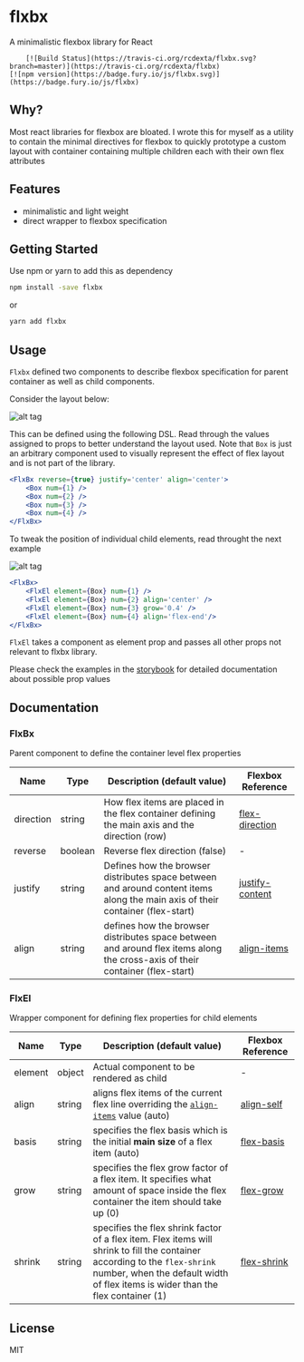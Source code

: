 # flxbx

A minimalistic flexbox library for React

```
	[![Build Status](https://travis-ci.org/rcdexta/flxbx.svg?branch=master)](https://travis-ci.org/rcdexta/flxbx)
[![npm version](https://badge.fury.io/js/flxbx.svg)](https://badge.fury.io/js/flxbx)
```

## Why?

Most react libraries for flexbox are bloated. I wrote this for myself as a utility to contain the minimal directives for flexbox to quickly prototype a custom layout with container containing multiple children each with their own flex attributes

## Features

* minimalistic and light weight
* direct wrapper to flexbox specification

## Getting Started

Use npm or yarn to add this as dependency

```bash
npm install -save flxbx
```

or

```bash
yarn add flxbx
```

## Usage

`Flxbx` defined two components to describe flexbox specification for parent container as well as child components.

Consider the layout below:

![alt tag](https://github.com/rcdexta/flxbx/raw/master/assets/parent.png)

This can be defined using the following DSL. Read through the values assigned to props to better understand the layout used. Note that `Box` is just an arbitrary component used to visually represent the effect of flex layout and is not part of the library.

```jsx
<FlxBx reverse={true} justify='center' align='center'>
	<Box num={1} />
	<Box num={2} />
	<Box num={3} />
	<Box num={4} />
</FlxBx>
```

To tweak the position of individual child elements, read throught the next example

![alt tag](https://github.com/rcdexta/flxbx/raw/master/assets/child.png)



```jsx
<FlxBx>
	<FlxEl element={Box} num={1} />
	<FlxEl element={Box} num={2} align='center' />
	<FlxEl element={Box} num={3} grow='0.4' />
	<FlxEl element={Box} num={4} align='flex-end'/>
</FlxBx>
```

`FlxEl` takes a component as element prop and passes all other props not relevant to flxbx library.

Please check the examples in the [storybook](https://rcdexta.github.io/flxbx) for detailed documentation about possible prop values

## Documentation

### FlxBx

Parent component to define the container level flex properties

| Name      | Type    | Description (default value)              | Flexbox Reference                        |
| --------- | ------- | ---------------------------------------- | ---------------------------------------- |
| direction | string  | How flex items are placed in the flex container defining the main axis and the direction (row) | [flex-direction](https://developer.mozilla.org/en-US/docs/Web/CSS/flex-direction) |
| reverse   | boolean | Reverse flex direction (false)           | -                                        |
| justify   | string  | Defines how the browser distributes space between and around content items along the main axis of their container (flex-start) | [justify-content](https://developer.mozilla.org/en-US/docs/Web/CSS/justify-content) |
| align     | string  | defines how the browser distributes space between and around flex items along the cross-axis of their container (flex-start) | [align-items](https://developer.mozilla.org/en-US/docs/Web/CSS/align-items) |
### FlxEl

Wrapper component for defining flex properties for child elements

| Name    | Type   | Description (default value)              | Flexbox Reference                        |
| ------- | ------ | ---------------------------------------- | ---------------------------------------- |
| element | object | Actual component to be rendered as child | -                                        |
| align   | string | aligns flex items of the current flex line overriding the [`align-items`](https://developer.mozilla.org/en-US/docs/Web/CSS/align-items) value (auto) | [align-self](https://developer.mozilla.org/en-US/docs/Web/CSS/align-self) |
| basis   | string | specifies the flex basis which is the initial **main size** of a flex item (auto) | [flex-basis](https://developer.mozilla.org/en-US/docs/Web/CSS/flex-basis) |
| grow    | string | specifies the flex grow factor of a flex item. It specifies what amount of space inside the flex container the item should take up (0) | [flex-grow](https://developer.mozilla.org/en-US/docs/Web/CSS/flex-grow) |
| shrink  | string | specifies the flex shrink factor of a flex item. Flex items will shrink to fill the container according to the `flex-shrink` number, when the default width of flex items is wider than the flex container (1) | [flex-shrink](https://developer.mozilla.org/en-US/docs/Web/CSS/flex-shrink) |

## License

MIT